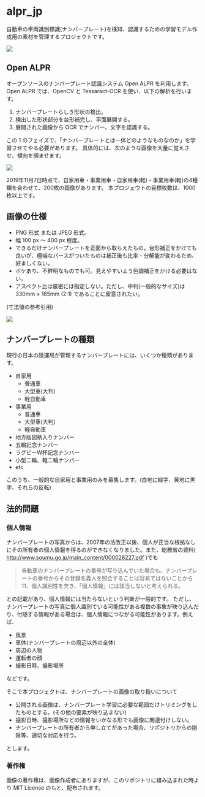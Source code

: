 # alpr_jp

自動車の車両識別標識(ナンバープレート)を検知、認識するための学習モデル作成用の素材を管理するプロジェクトです。

![](https://pbs.twimg.com/media/D-IrWPyUEAUAd4b?format=png&name=small)

## Open ALPR

オープンソースのナンバープレート認識システム Open ALPR を利用します。
Open ALPR では、OpenCV と Tessaract-OCR を使い、以下の解析を行います。

1. ナンバープレートらしき形状の検出。
2. 検出した形状部分を台形補完し、平面展開する。
3. 展開された画像から OCR でナンバー、文字を認識する。

この 1 のフェイズで、「ナンバープレートとは一体どのようなものなのか」を学習させてやる必要があります。
具体的には、次のような画像を大量に覚えさせ、傾向を掴ませます。

![](https://pbs.twimg.com/media/EIu72OeUEAERVyj.jpg)

2019年11月7日時点で、自家用車・事業用車・自家用車(軽)・事業用車(軽)の4種類を合わせて、200枚の画像があります。
本プロジェウトの目標枚数は、1000枚以上です。

## 画像の仕様

* PNG 形式 または JPEG 形式。
* 幅 100 px 〜 400 px 程度。
* できるだけナンバープレートを正面から取らえたもの。台形補正をかけても良いが、極端なパースがついたものは補正後も比率・分解能が変わるため、好ましくない。
* ボケあり、不鮮明なものでも可。見えやすいよう色調補正をかける必要はない。
* アスペクト比は厳密には指定しない。ただし、中判(一般的なサイズ)は 330mm × 165mm (2:1) であることに留意されたい。

(寸法値の参考引用)

![](https://astamuse.com/ja/drawing/JP/970/07/091/A/000010.png)

## ナンバープレートの種類

現行の日本の陸運局が管理するナンバープレートには、いくつか種類があります。

* 自家用
  * 普通車
  * 大型車(大判)
  * 軽自動車
* 事業用
  * 普通車
  * 大型車(大判)
  * 軽自動車
* 地方版図柄入りナンバー
* 五輪記念ナンバー
* ラグビーW杯記念ナンバー
* 小型二輪、軽二輪ナンバー
* etc

このうち、一般的な自家用と事業用のみを募集します。(白地に緑字、黄地に黒字、それらの反転)

## 法的問題

### 個人情報

ナンバープレートの写真からは、2007年の法改正以後、個人が正当な根拠なしにその所有者の個人情報を得るのができなくなりました。また、総務省の資料( http://www.soumu.go.jp/main_content/000028227.pdf )でも

> 自動車のナンバープレートの番号が写り込んでいた場合も、ナンバープレートの番号からその登録名義人を照会することは容易ではないことから11、個人識別性を欠き、「個人情報」には該当しないと考えられる。

との記載があり、個人情報には当たらないという判断が一般的です。
ただし、ナンバープレートの写真に個人識別でいる可能性がある複数の事象が映り込んだり、付随する情報がある場合は、個人情報につながる可能性があります。例えば、

* 風景
* 車体(ナンバープレートの周辺以外の全体)
* 周辺の人物
* 運転者の顔
* 撮影日時、撮影場所

などです。

そこで本プロジェクトは、ナンバープレートの画像の取り扱いについて

* 公開される画像は、ナンバープレート学習に必要な範囲だけトリミングをしたものとする。(その他の要素が映り込まない)
* 撮影日時、撮影場所などの情報をいかなる形でも画像に関連付けしない。
* ナンバープレートの所有者から申し立てがあった場合、リポジトリからの削除等、適切な対応を行う。

とします。

### 著作権

画像の著作権は、画像作成者にありますが、このリポジトリに組み込まれた時より MIT License のもと、配布されます。
